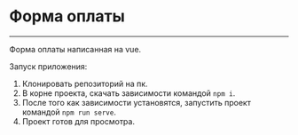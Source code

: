 # Форма оплаты
___

Форма оплаты написанная на vue.

Запуск приложения:
1. Клонировать репозиторий на пк.
2. В корне проекта, скачать зависимости командой `npm i`.
3. После того как зависимости установятся, запустить проект командой `npm run serve`.
4. Проект готов для просмотра.
